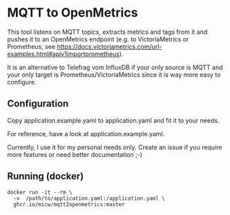 # MQTT to OpenMetrics

This tool listens on MQTT topics, extracts metrics and tags from it and pushes it to an OpenMetrics endpoint (e.g. to VictoriaMetrics or Prometheus, see https://docs.victoriametrics.com/url-examples.html#apiv1importprometheus).

It is an alternative to Telefrag vom InfluxDB if your only source is MQTT and your only target is Prometheus/VictoriaMetrics since it is way more easy to configure.

## Configuration

Copy application.example.yaml to application.yaml and fit it to your needs.

For reference, have a look at application.example.yaml.

Currently, I use it for my personal needs only. Create an issue if you require more features or need better documentation ;-)

## Running (docker)

```
docker run -it --rm \
  -v  /path/to/application.yaml:/application.yaml \
  ghcr.io/micw/mqtt2openmetrics:master

```
